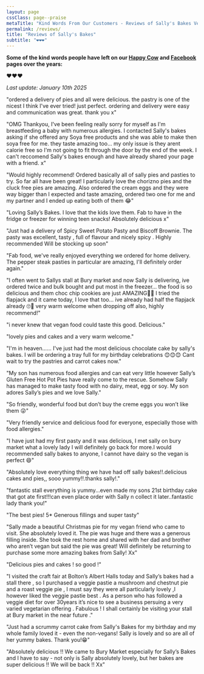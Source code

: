 ```yaml
---
layout: page
cssClass: page--praise
metaTitle: "Kind Words From Our Customers - Reviews of Sally's Bakes Vegan Bakery"
permalink: /reviews/
title: "Reviews of Sally's Bakes"
subtitle: "❤️❤️❤️"
---
```


**Some of the kind words people have left on our [Happy Cow](https://www.happycow.net/reviews/sallys-bakes-bury-158398) and [Facebook](https://www.facebook.com/{{site.facebook_page}}) pages over the years:**

❤️❤️❤️

_Last update: January 10th 2025_

"ordered a delivery of pies and all were delicious. the pastry is one of the nicest I think I've ever tried! just perfect. ordering and delivery were easy and communication was great. thank you x"

"OMG Thankyou, I've been feeling really sorry for myself as I'm breastfeeding a baby with numerous allergies. I contacted Sally's bakes asking if she offered any Soya free products and she was able to make then soya free for me. they taste amazing too... my only issue is they arent calorie free so I'm not going to fit through the door by the end of the week. I can't reccomend Sally's bakes enough and have already shared your page with a friend. x"

"Would highly recommend! Ordered basically all of sally pies and pasties to try. So far all have been great! I particularly love the chorizno pies and the cluck free pies are amazing. Also ordered the cream eggs and they were way bigger than I expected and taste amazing, ordered two one for me and my partner and I ended up eating both of them 😂"

"Loving Sally’s Bakes. I love that the kids love them. Fab to have in the fridge or freezer for winning teen snacks! Absolutely delicious x"

"Just had a delivery of Spicy Sweet Potato Pasty and Biscoff Brownie.
The pasty was excellent, tasty , full of flavour and nicely spicy .
Highly recommended
Will be stocking up soon"

"Fab food, we've really enjoyed everything we ordered for home delivery. The pepper steak pasties in particular are amazing, I'll definitely order again."

"I often went to Sallys stall at Bury market and now Sally is delivering, ive ordered twice and bulk bought and put most in the freezer... the food is so delicious and them choc chip cookies are just AMAZING🤤🤤 I tried the flapjack and it came today, I love that too... ive already had half the flapjack already 🙄🤣 very warm welcome when dropping off also, highly recommend!"

"i never knew that vegan food could taste this good. Delicious."

"lovely pies and cakes and a very warm welcome."

"I'm in heaven......
I've just had the most delicious chocolate cake by sally's bakes. I will be ordering a tray full for my birthday celebrations 😊😊😊
Cant wait to try the pastries and carrot cakes now."

"My son has numerous food allergies and can eat very little however Sally’s Gluten Free Hot Pot Pies have really come to the rescue. Somehow Sally has managed to make tasty food with no dairy, meat, egg or soy. My son adores Sally’s pies and we love Sally."

"So friendly, wonderful food but don’t buy the creme eggs you won’t like them 😜"

"Very friendly service and delicious food for everyone, especially those with food allergies."

"I have just had my first pasty and it was delicious, I met sally on bury market what a lovely lady I will definitely go back for more.I would recommended sally bakes to anyone, I cannot have dairy so the vegan is perfect 😄"

"Absolutely love everything thing we have had off sally bakes!!.delicious cakes and pies,, sooo yummy!!.thanks sally!."

"fantastic stall everything is yummy...even made my sons 21st birthday cake that got ate first!!!can even place order with Sally n collect it later..fantastic lady thank you!"

"The best pies! 5\* Generous fillings and super tasty"

"Sally made a beautiful Christmas pie for my vegan friend who came to visit. She absolutely loved it. The pie was huge and there was a generous filling inside. She took the rest home and shared with her dad and brother who aren’t vegan but said the pie was great! Will definitely be returning to purchase some more amazing bakes from Sally! Xx"

"Delicious pies and cakes ! so good !"

"I visited the craft fair at Bolton’s Albert Halls today and Sally’s bakes had a stall there , so I purchased a veggie pastie a mushroom and chestnut pie and a roast veggie pie , I must say they were all particularly lovely ,I however liked the veggie pastie best . As a person who has followed a veggie diet for over 30years it’s nice to see a business persuing a very varied vegetarian offering . Fabulous ! I shall certainly be visiting your stall at Bury market in the near future ."

"Just had a scrummy carrot cake from Sally's Bakes for my birthday and my whole family loved it - even the non-vegans! Sally is lovely and so are all of her yummy bakes. Thank you!😁"

"Absolutely delicious !! We came to Bury Market especially for Sally’s Bakes and I have to say - not only is Sally absolutely lovely, but her bakes are super delicious !! We will be back !! Xx"
